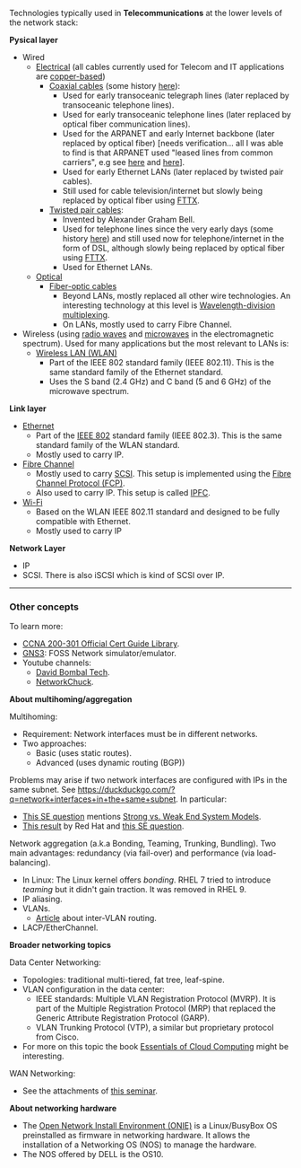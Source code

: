 Technologies typically used in **Telecommunications** at the lower levels of the network stack:

**Pysical layer**

- Wired
	 - [Electrical](https://en.wikipedia.org/wiki/Electrical_wiring) (all cables currently used for Telecom and IT applications are [copper-based](https://en.wikipedia.org/wiki/Copper_conductor))
		 - [Coaxial cables](https://en.wikipedia.org/wiki/Coaxial_cable) (some history [here](https://www.arrl.org/files/file/Technology/pdf/QST_Aug_2001_p62-64.pdf)):
			 - Used for early transoceanic telegraph lines (later replaced by transoceanic telephone lines).
			 - Used for early transoceanic telephone lines (later replaced by optical fiber communication lines).
			 - Used for the ARPANET and early Internet backbone (later replaced by optical fiber) \[needs verification... all I was able to find is that ARPANET used "leased lines from common carriers", e.g see [here](https://web.archive.org/web/20160324032800/http://www.packet.cc/files/arpanet-computernet.html) and [here](https://www.walden-family.com/public/1970-imp-afips.pdf)].
			 - Used for early Ethernet LANs (later replaced by twisted pair cables).
			 - Still used for cable television/internet but slowly being replaced by optical fiber using [FTTX](https://en.wikipedia.org/wiki/Fiber_to_the_x).
		 - [Twisted pair cables](https://en.wikipedia.org/wiki/Twisted_pair):
			 - Invented by Alexander Graham Bell.
			 - Used for telephone lines since the very early days (some history [here](https://www.copper.org/applications/telecomm/consumer/evolution.html)) and still used now for telephone/internet in the form of DSL, although slowly being replaced by optical fiber using [FTTX](https://en.wikipedia.org/wiki/Fiber_to_the_x).
			 - Used for Ethernet LANs.
	- [Optical](https://en.wikipedia.org/wiki/Optical_fiber)
		- [Fiber-optic cables](https://en.wikipedia.org/wiki/Fiber-optic_cable)
			- Beyond LANs, mostly replaced all other wire technologies. An interesting technology at this level is [Wavelength-division multiplexing](https://en.wikipedia.org/wiki/Wavelength-division_multiplexing).
			- On LANs, mostly used to carry Fibre Channel.
- Wireless (using [radio waves](https://en.wikipedia.org/wiki/Radio) and [microwaves](https://en.wikipedia.org/wiki/Microwave) in the electromagnetic spectrum). Used for many applications but the most relevant to LANs is:
	- [Wireless LAN (WLAN)](https://en.wikipedia.org/wiki/IEEE_802.11)
		- Part of the IEEE 802 standard family (IEEE 802.11). This is the same standard family of the Ethernet standard.
		- Uses the S band (2.4 GHz) and C band (5 and 6 GHz) of the microwave spectrum.

**Link layer**

- [Ethernet](https://en.wikipedia.org/wiki/Ethernet)
	- Part of the [IEEE 802](https://en.wikipedia.org/wiki/IEEE_802) standard family (IEEE 802.3). This is the same standard family of the WLAN standard.
	- Mostly used to carry IP.
- [Fibre Channel](https://en.wikipedia.org/wiki/Fibre_Channel)
	- Mostly used to carry [SCSI](https://en.wikipedia.org/wiki/SCSI). This setup is implemented using the [Fibre Channel Protocol (FCP)](https://en.wikipedia.org/wiki/Fibre_Channel_Protocol).
	- Also used to carry IP. This setup is called [IPFC](https://en.wikipedia.org/wiki/IPFC).
- [Wi-Fi](https://en.wikipedia.org/wiki/Wi-Fi)
	- Based on the WLAN IEEE 802.11 standard and designed to be fully compatible with Ethernet.
	- Mostly used to carry IP

**Network Layer**

- IP
- SCSI. There is also iSCSI which is kind of SCSI over IP.

---

### Other concepts

To learn more: 

- [CCNA 200-301 Official Cert Guide Library](https://www.amazon.com/CCNA-200-301-Official-Guide-Library/dp/0138221391).
- [GNS3](https://www.gns3.com/): FOSS Network simulator/emulator.
- Youtube channels:
	- [David Bombal Tech](https://www.youtube.com/@DavidBombalTech).
	- [NetworkChuck](https://www.youtube.com/@NetworkChuck).

**About multihoming/aggregation**

Multihoming:

- Requirement: Network interfaces must be in different networks.
- Two approaches:
	- Basic (uses static routes).
	- Advanced (uses dynamic routing (BGP))

Problems may arise if two network interfaces are configured with IPs in the same subnet. See https://duckduckgo.com/?q=network+interfaces+in+the+same+subnet. In particular:

- [This SE question](https://serverfault.com/questions/415304/multiple-physical-interfaces-with-ips-on-the-same-subnet) mentions [Strong vs. Weak End System Models](https://wiki.treck.com/Appendix_C:_Strong_End_System_Model_/_Weak_End_System_Model).
- [This result](https://access.redhat.com/solutions/30564) by Red Hat and [this SE question](https://serverfault.com/questions/197752/several-ip-address-within-the-same-subnet-on-the-same-host).

Network aggregation (a.k.a Bonding, Teaming, Trunking, Bundling). Two main advantages: redundancy (via fail-over) and performance (via load-balancing).

- In Linux: The Linux kernel offers _bonding_. RHEL 7 tried to introduce _teaming_ but it didn't gain traction. It was removed in RHEL 9.
- IP aliasing.
- VLANs.
	- [Article](https://www.comparitech.com/net-admin/inter-vlan-routing-configuration/) about inter-VLAN routing.
- LACP/EtherChannel.


**Broader networking topics**

Data Center Networking:

- Topologies: traditional multi-tiered, fat tree, leaf-spine.
- VLAN configuration in the data center:
	- IEEE standards: Multiple VLAN Registration Protocol (MVRP). It is part of the Multiple Registration Protocol (MRP) that replaced the Generic Attribute Registration Protocol (GARP).
	- VLAN Trunking Protocol (VTP), a similar but proprietary protocol from Cisco.
- For more on this topic the book [Essentials of Cloud Computing](https://link.springer.com/book/10.1007/978-3-031-32044-6) might be interesting.

WAN Networking:

- See the attachments of [this seminar](https://nsrc.org/workshops/2014/mongolia-ixp/wiki/Track1Agenda.html#no1).


**About networking hardware**

- The [Open Network Install Environment (ONIE)](https://opencomputeproject.github.io/onie) is a Linux/BusyBox OS preinstalled as firmware in networking hardware. It allows the installation of a Networking OS (NOS) to manage the hardware.
- The NOS offered by DELL is the OS10.